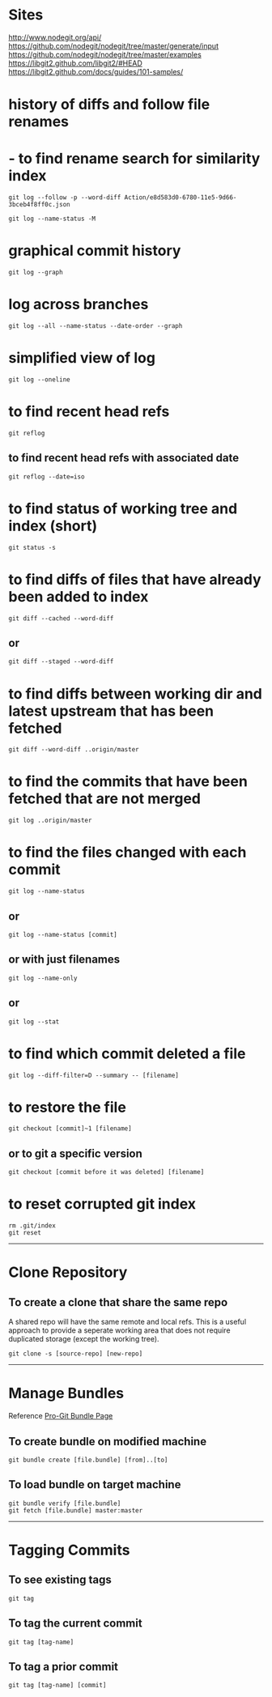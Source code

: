 # Sites
http://www.nodegit.org/api/
https://github.com/nodegit/nodegit/tree/master/generate/input
https://github.com/nodegit/nodegit/tree/master/examples
https://libgit2.github.com/libgit2/#HEAD
https://libgit2.github.com/docs/guides/101-samples/


# history of diffs and follow file renames
#  - to find rename search for similarity index
```
git log --follow -p --word-diff Action/e8d583d0-6780-11e5-9d66-3bceb4f8ff0c.json

git log --name-status -M
```

# graphical commit history
```
git log --graph
```

# log across branches
```
git log --all --name-status --date-order --graph
```

# simplified view of log
```
git log --oneline
```

# to find recent head refs
```
git reflog
```

## to find recent head refs with associated date
```
git reflog --date=iso
```

# to find status of working tree and index (short)
```
git status -s
```

# to find diffs of files that have already been added to index
```
git diff --cached --word-diff
```

## or
```
git diff --staged --word-diff
```

# to find diffs between working dir and latest upstream that has been fetched
```
git diff --word-diff ..origin/master
```

# to find the commits that have been fetched that are not merged
```
git log ..origin/master
```

# to find the files changed with each commit
```
git log --name-status
```

## or
```
git log --name-status [commit]
```

## or with just filenames
```
git log --name-only
```

## or
```
git log --stat
```

# to find which commit deleted a file
```
git log --diff-filter=D --summary -- [filename]
```

# to restore the file
```
git checkout [commit]~1 [filename]
```

## or to git a specific version
```
git checkout [commit before it was deleted] [filename]
```

# to reset corrupted git index
```
rm .git/index
git reset
```

---
# Clone Repository

## To create a clone that share the same repo
A shared repo will have the same remote and local refs.  This is a useful approach to provide a seperate working area
that does not require duplicated storage (except the working tree).

```
git clone -s [source-repo] [new-repo]
```

---
# Manage Bundles

Reference [Pro-Git Bundle Page](https://git-scm.com/docs/git-bundle)

## To create bundle on modified machine
```
git bundle create [file.bundle] [from]..[to]
```
		
## To load bundle on target machine
```
git bundle verify [file.bundle]  
git fetch [file.bundle] master:master
```

--- 
# Tagging Commits

## To see existing tags
```
git tag
```

## To tag the current commit
```
git tag [tag-name]
```

## To tag a prior commit
```
git tag [tag-name] [commit]
```